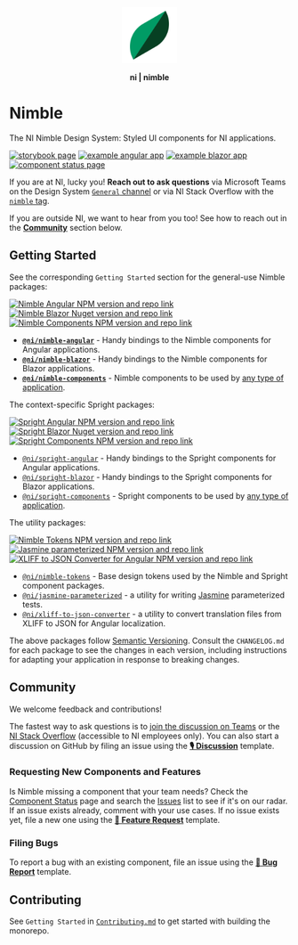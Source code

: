 <div align="center">
    <img src="docs/nimble-logo-icon.svg" width="100px"/>
    <p><b>ni | nimble</b></p>
</div>

# Nimble

The NI Nimble Design System: Styled UI components for NI applications.

[![storybook page](https://img.shields.io/badge/storybook%20documentation-white.svg?logo=storybook)](https://ni.github.io/nimble/storybook)
[![example angular app](https://img.shields.io/badge/example%20angular%20application-dd0031.svg?logo=angular)](https://ni.github.io/nimble/storybook/example-client-app)
[![example blazor app](https://img.shields.io/badge/example%20blazor%20application-572b8a.svg?logo=blazor)](https://ni.github.io/nimble/storybook/blazor-client-app/wwwroot)
[![component status page](https://img.shields.io/badge/✔-component%20status%20table-074023.svg)](https://nimble.ni.dev/storybook/?path=/docs/component-status--docs)

If you are at NI, lucky you! **Reach out to ask questions** via Microsoft Teams on the Design System [`General` channel](https://teams.microsoft.com/l/team/19%3awo8vmMKMsHfltKXxc0bczZo-X4JlQSV5VxpaRJdh13k1%40thread.tacv2/conversations?groupId=9ee065d7-3898-4245-82f6-76e86084b8b1&tenantId=87ba1f9a-44cd-43a6-b008-6fdb45a5204e) or via NI Stack Overflow with the [`nimble` tag](https://ni.stackenterprise.co/questions/tagged/813).

If you are outside NI, we want to hear from you too! See how to reach out in the [**Community**](#community) section below.

## Getting Started

See the corresponding `Getting Started` section for the general-use Nimble packages:

[![Nimble Angular NPM version and repo link](https://img.shields.io/npm/v/@ni/nimble-angular.svg?label=@ni/nimble-angular)](https://www.npmjs.com/package/@ni/nimble-angular)
[![Nimble Blazor Nuget version and repo link](https://img.shields.io/nuget/v/NimbleBlazor.svg?label=NimbleBlazor)](https://www.nuget.org/packages/NimbleBlazor)
[![Nimble Components NPM version and repo link](https://img.shields.io/npm/v/@ni/nimble-components.svg?label=@ni/nimble-components)](https://www.npmjs.com/package/@ni/nimble-components)

- **[`@ni/nimble-angular`](/angular-workspace/projects/ni/nimble-angular/)** - Handy bindings to the Nimble components for Angular applications.
- **[`@ni/nimble-blazor`](/packages/nimble-workspace/)** - Handy bindings to the Nimble components for Blazor applications.
- **[`@ni/nimble-components`](/packages/nimble-components/)** - Nimble components to be used by [any type of  application](https://custom-elements-everywhere.com/).


The context-specific Spright packages:

[![Spright Angular NPM version and repo link](https://img.shields.io/npm/v/@ni/spright-angular.svg?label=@ni/spright-angular)](https://www.npmjs.com/package/@ni/spright-angular)
[![Spright Blazor Nuget version and repo link](https://img.shields.io/nuget/v/SprightBlazor.svg?label=SprightBlazor)](https://www.nuget.org/packages/SprightBlazor)
[![Spright Components NPM version and repo link](https://img.shields.io/npm/v/@ni/spright-components.svg?label=@ni/spright-components)](https://www.npmjs.com/package/@ni/spright-components)

- [`@ni/spright-angular`](/angular-workspace/projects/ni/spright-angular/) - Handy bindings to the Spright components for Angular applications.
- [`@ni/spright-blazor`](/packages/nimble-workspace/) - Handy bindings to the Spright components for Blazor applications.
- [`@ni/spright-components`](/packages/spright-components/) - Spright components to be used by [any  type of application](https://custom-elements-everywhere.com/).

The utility packages:

[![Nimble Tokens NPM version and repo link](https://img.shields.io/npm/v/@ni/nimble-tokens.svg?label=@ni/nimble-tokens)](https://www.npmjs.com/package/@ni/nimble-tokens)
[![Jasmine parameterized NPM version and repo link](https://img.shields.io/npm/v/@ni/jasmine-parameterized.svg?label=@ni/jasmine-parameterized)](https://www.npmjs.com/package/@ni/jasmine-parameterized)
[![XLIFF to JSON Converter for Angular NPM version and repo link](https://img.shields.io/npm/v/@ni/xliff-to-json-converter.svg?label=@ni/xliff-to-json-converter)](https://www.npmjs.com/package/@ni/xliff-to-json-converter)

- [`@ni/nimble-tokens`](/packages/nimble-tokens/) - Base design tokens used by the Nimble and Spright component packages.
- [`@ni/jasmine-parameterized`](/packages/jasmine-parameterized/) - a utility for writing [Jasmine](https://jasmine.github.io/) parameterized tests.
- [`@ni/xliff-to-json-converter`](/packages/xliff-to-json-converter/) - a utility to convert translation files from XLIFF to JSON for Angular localization.

The above packages follow [Semantic Versioning](https://semver.org). Consult the `CHANGELOG.md` for each package to see the changes in each version, including instructions for adapting your application in response to breaking changes.

## Community

We welcome feedback and contributions!

The fastest way to ask questions is to [join the discussion on Teams](https://teams.microsoft.com/l/team/19%3awo8vmMKMsHfltKXxc0bczZo-X4JlQSV5VxpaRJdh13k1%40thread.tacv2/conversations?groupId=9ee065d7-3898-4245-82f6-76e86084b8b1&tenantId=87ba1f9a-44cd-43a6-b008-6fdb45a5204e) or the [NI Stack Overflow](https://ni.stackenterprise.co/questions/tagged/813) (accessible to NI employees only). You can also start a discussion on GitHub by filing an issue using the [**🎙 Discussion**](https://github.com/ni/nimble/issues/new/choose) template.

### Requesting New Components and Features

Is Nimble missing a component that your team needs? Check the [Component Status](https://ni.github.io/nimble/storybook/?path=/docs/component-status--docs) page and search the [Issues](https://github.com/ni/nimble/issues) list to see if it's on our radar. If an issue exists already, comment with your use cases. If no issue exists yet, file a new one using the [**🙋 Feature Request**](https://github.com/ni/nimble/issues/new/choose) template.

### Filing Bugs

To report a bug with an existing component, file an issue using the [**🐛 Bug Report**](https://github.com/ni/nimble/issues/new/choose) template.

## Contributing

See `Getting Started` in [`Contributing.md`](/CONTRIBUTING.md#getting-started) to get started with building the monorepo.
